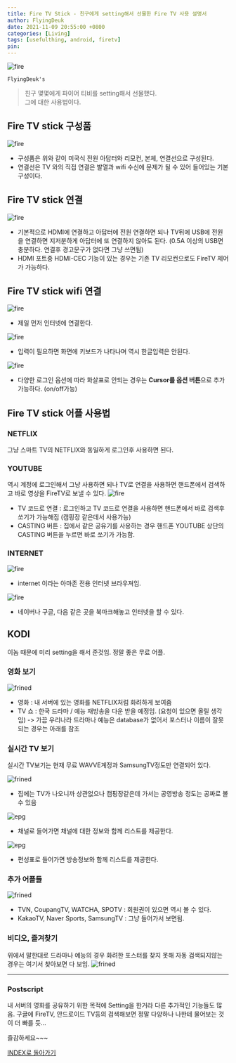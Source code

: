 ```yaml
---
title: Fire TV Stick - 친구에게 setting해서 선물한 Fire TV 사용 설명서
author: FlyingDeuk
date: 2021-11-09 20:55:00 +0800
categories: [Living]
tags: [usefulthing, android, firetv]
pin:
---
```


![fire](/img/living/fire/stick.jpg)


`FlyingDeuk's`
> 친구 몇몇에게 파이어 티비를 setting해서 선물했다. <br>
그에 대한 사용법이다.  

## Fire TV stick 구성품
![fire](/img/living/fire/fire1.jpg)
- 구성품은 위와 같이 미국식 전원 아답터와 리모컨, 본체, 연결선으로 구성된다. <br>
- 연결선은 TV 와의 직접 연결은 발열과 wifi 수신에 문제가 될 수 있어 들어있는 기본 구성이다.

## Fire TV stick 연결
![fire](/img/living/fire/hdmi.jpg)
- 기본적으로 HDMI에 연결하고 아답터에 전원 연결하면 되나 TV뒤에 USB에 전원을 연결하면 지저분하게 아답터에 또 연결하지 않아도 된다. (0.5A 이상의 USB면 충분하다. 연결후 경고문구가 없다면 그냥 쓰면됨)
- HDMI 포트중 HDMI-CEC 기능이 있는 경우는 기존 TV 리모컨으로도 FireTV 제어가 가능하다.

## Fire TV stick wifi 연결
![fire](/img/living/fire/fire4.jpg)
- 제일 먼저 인터넷에 연결한다.

![fire](/img/living/fire/fire5.jpg)
- 입력이 필요하면 화면에 키보드가 나타나며 역시 한글입력은 안된다.

![fire](/img/living/fire/fire6.jpg)
- 다양한 로그인 옵션에 따라 화살표로 안되는 경우는 **Cursor를 옵션 버튼**으로 추가 가능하다. (on/off가능)

## Fire TV stick 어플 사용법

### NETFLIX
그냥 스마트 TV의 NETFLIX와 동일하게 로그인후 사용하면 된다.

### YOUTUBE
역시 계정에 로그인해서 그냥 사용하면 되나 TV로 연결을 사용하면 핸드폰에서 검색하고 바로 영상을 FireTV로 보낼 수 있다.
![fire](/img/living/fire/you5.jpg)
- TV 코드로 연결 : 로그인하고 TV 코드로 연결을 사용하면 핸드폰에서 바로 검색후 쏘기가 가능해짐 (캠핑장 같은데서 사용가능)
- CASTING 버튼 : 집에서 같은 공유기를 사용하는 경우 핸드폰 YOUTUBE 상단의 CASTING 버튼을 누르면 바로 쏘기가 가능함.

### INTERNET
![fire](/img/living/fire/internet.jpg)
- internet 이라는 아마존 전용 인터넷 브라우져임.

![fire](/img/living/fire/internet2.jpg)
- 네이버나 구글, 다음 같은 곳을 북마크해놓고 인터넷을 할 수 있다.  

## KODI
이놈 때문에 미리 setting을 해서 준것임. 정말 좋은 무료 어플.

### 영화 보기
![frined](/img/living/kodi/friend1.jpg)
- 영화 : 내 서버에 있는 영화를 NETFLIX처럼 화려하게 보여줌
- TV 쇼 : 한국 드라마 / 예능 재방송을 다운 받을 예정임. (요청이 있으면 올릴 생각임) -> 가끔 우리나라 드라마나 예능은 database가 없어서 포스터나 이름이 잘못되는 경우는 아래를 참조

### 실시간 TV 보기
실시간 TV보기는 현재 무료 WAVVE계정과 SamsungTV정도만 연결되어 있다.

![frined](/img/living/kodi/friend2.jpg)
- 집에는 TV가 나오니까 상관없으나 캠핑장같은데 가서는 공영방송 정도는 공짜로 볼 수 있음

![epg](/img/living/kodi/epg13.jpg)
- 채널로 들어가면 채널에 대한 정보와 함께 리스트를 제공한다.

![epg](/img/living/kodi/epg14.jpg)
- 편성표로 들어가면 방송정보와 함께 리스트를 제공한다.

### 추가 어플들
![frined](/img/living/kodi/friend3.jpg)
- TVN, CoupangTV, WATCHA, SPOTV : 회원권이 있으면 역시 볼 수 있다.
- KakaoTV, Naver Sports, SamsungTV : 그냥 들어가서 보면됨.

### 비디오, 즐겨찾기
위에서 말한대로 드라마나 예능의 경우 화려한 포스터를 찾지 못해 자동 검색되지않는 경우는 여기서 찾아보면 다 보임.
![frined](/img/living/kodi/friend4.jpg)

---------

### Postscript
내 서버의 영화를 공유하기 위한 목적에 Setting을 한거라 다른 추가적인 기능들도 많음.
구글에 FireTV, 안드로이드 TV등의 검색해보면 정말 다양하나 나한테 물어보는 것이 더 빠를 듯...

즐감하세요~~~

[INDEX로 돌아가기](/posts/FireTV/)
